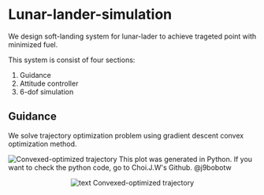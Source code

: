 # Lunar-lander-simulation

We design soft-landing system for lunar-lader to achieve trageted point with minimized fuel.

This system is consist of four sections:

1. Guidance
2. Attitude controller
3. 6-dof simulation

## Guidance
We solve trajectory optimization problem using gradient descent convex optimization method.

![Convexed-optimized trajectory](https://user-images.githubusercontent.com/52774019/176707984-337374f8-72ea-47f7-8311-5c2f4c63dfef.png)
This plot was generated in Python. If you want to check the python code, go to Choi.J.W's Github. @j9bobotw 

<p align="center"> 
  <img  src="https://user-images.githubusercontent.com/52774019/176707984-337374f8-72ea-47f7-8311-5c2f4c63dfef.png" alt="text" />
  Convexed-optimized trajectory
</p>
